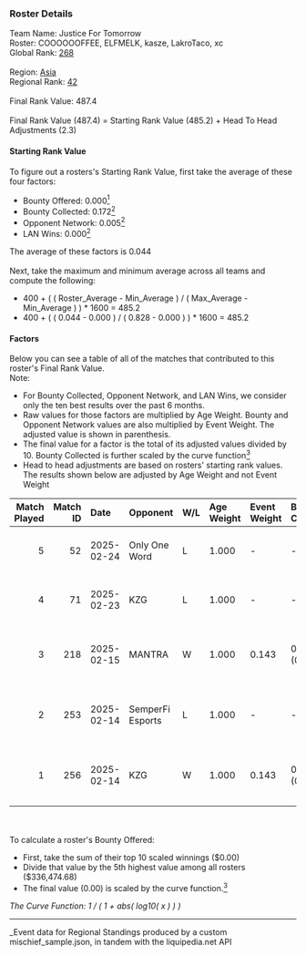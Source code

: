 ### Roster Details<br />
Team Name: Justice For Tomorrow<br />
Roster: COOOOOOFFEE, ELFMELK, kasze, LakroTaco, xc<br />
Global Rank: [268](../../standings_global_2025_03_01.md)<br />
<br />
Region: [Asia]( ../../standings_asia_2025_03_01.md)<br />
Regional Rank: [42]( ../../standings_asia_2025_03_01.md)<br />
<br />
Final Rank Value:  487.4<br />
<br />
Final Rank Value (487.4) = Starting Rank Value (485.2) + Head To Head Adjustments (2.3)<br />

#### Starting Rank Value<br />
To figure out a rosters's Starting Rank Value, first take the average of these four factors:<br />
- Bounty Offered: 0.000[<sup>1</sup>](#table2)
- Bounty Collected: 0.172[<sup>2</sup>](#table1)
- Opponent Network: 0.005[<sup>2</sup>](#table1)
- LAN Wins: 0.000[<sup>2</sup>](#table1)

The average of these factors is 0.044<br />
<br />
Next, take the maximum and minimum average across all teams and compute the following:<br />
- 400 + ( ( Roster_Average - Min_Average ) / ( Max_Average - Min_Average ) ) * 1600 = 485.2
- 400 + ( ( 0.044 - 0.000 ) / ( 0.828 - 0.000 ) ) * 1600 = 485.2


#### Factors<br />
Below you can see a table of all of the matches that contributed to this roster's Final Rank Value.<br />
Note:<br />

- For Bounty Collected, Opponent Network, and LAN Wins, we consider only the ten best results over the past 6 months.
- Raw values for those factors are multiplied by Age Weight. Bounty and Opponent Network values are also multiplied by Event Weight. The adjusted value is shown in parenthesis.
- The final value for a factor is the total of its adjusted values divided by 10. Bounty Collected is further scaled by the curve function[<sup>3</sup>](#curveFunction)
- Head to head adjustments are based on rosters' starting rank values. The results shown below are adjusted by Age Weight and not Event Weight
<span id="table1"></span><br />


| Match Played | Match ID | Date       | Opponent         | W/L | Age Weight | Event Weight | Bounty Collected | Opponent Network | LAN Wins  | H2H Adj. | Roster                                           |
| -: | -: | :- | :- | :- | :- | :- | :- | :- | :- | -: | :- |
|            5 |       52 | 2025-02-24 | Only One Word    | L   | 1.000      | -            | -                | -                | -         |   -11.85 | COOOOOOFFEE, ELFMELK, kasze, LakroTaco, xc       |
|            4 |       71 | 2025-02-23 | KZG              | L   | 1.000      | -            | -                | -                | -         |   -12.13 | COOOOOOFFEE, ELFMELK, kasze, LakroTaco, xc       |
|            3 |      218 | 2025-02-15 | MANTRA           | W   | 1.000      | 0.143        | 0.000 (0.000)    | 0.129 (0.018)    | 0 (0.000) |    18.80 | bixiaoxi, COOOOOOFFEE, ELFMELK, kasze, LakroTaco |
|            2 |      253 | 2025-02-14 | SemperFi Esports | L   | 1.000      | -            | -                | -                | -         |   -12.52 | bixiaoxi, COOOOOOFFEE, ELFMELK, kasze, LakroTaco |
|            1 |      256 | 2025-02-14 | KZG              | W   | 1.000      | 0.143        | 0.001 (0.000)    | 0.211 (0.030)    | 0 (0.000) |    19.97 | bixiaoxi, COOOOOOFFEE, ELFMELK, kasze, LakroTaco |

<br />
<span id="table2"></span><br />
To calculate a roster's Bounty Offered:<br />

- First, take the sum of their top 10 scaled winnings ($0.00)
- Divide that value by the 5th highest value among all rosters ($336,474.68)
- The final value (0.00) is scaled by the curve function.[<sup>3</sup>](#curveFunction)

<span id="curveFunction"></span>_The Curve Function: 1 / ( 1 + abs( log10( x ) ) )_<br />

---
_Event data for Regional Standings produced by a custom mischief_sample.json, in tandem with the liquipedia.net API<br />
